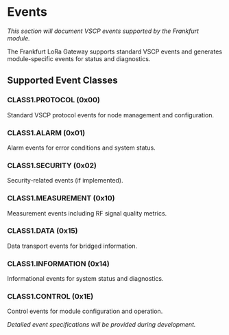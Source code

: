 # Events

*This section will document VSCP events supported by the Frankfurt module.*

The Frankfurt LoRa Gateway supports standard VSCP events and generates module-specific events for status and diagnostics.

## Supported Event Classes

### CLASS1.PROTOCOL (0x00)
Standard VSCP protocol events for node management and configuration.

### CLASS1.ALARM (0x01)  
Alarm events for error conditions and system status.

### CLASS1.SECURITY (0x02)
Security-related events (if implemented).

### CLASS1.MEASUREMENT (0x10)
Measurement events including RF signal quality metrics.

### CLASS1.DATA (0x15)
Data transport events for bridged information.

### CLASS1.INFORMATION (0x14)
Informational events for system status and diagnostics.

### CLASS1.CONTROL (0x1E)
Control events for module configuration and operation.

*Detailed event specifications will be provided during development.*